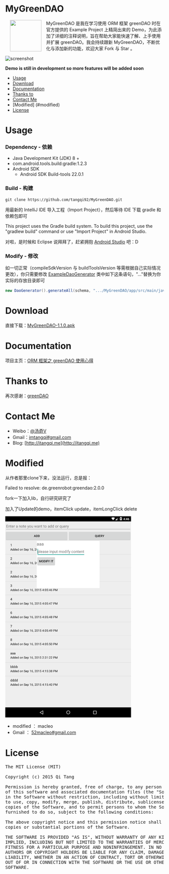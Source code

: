 MyGreenDAO
==========

<p>
<img src="http://7xikfc.com1.z0.glb.clouddn.com/gr_logo.png" width="100px" height="100px" align="left" hspace="15px" />
MyGreenDAO 是我在学习使用 ORM 框架 greenDAO 时在官方提供的 Example Project 上精简出来的 Demo，为此添加了详细的注释说明，旨在帮助大家能快速了解、上手使用并扩展 greenDAO。我会持续跟新 MyGreenDAO，不断优化与添加新的功能，欢迎大家 Fork 与 Star 。                                      
</p>       

<img src="http://7xikfc.com1.z0.glb.clouddn.com/mygreendao-1.1.gif" alt="screenshot" title="screenshot" width="300" height="533" />

**Demo is still in development so more features will be added soon**

  - [Usage](#usage)
  - [Download](#download)
  - [Documentation](#documentation)
  - [Thanks to](#thanks-to)
  - [Contact Me](#contact-me)
  - [Modified] (#modified)
  - [License](#license)

# Usage

### Dependency - 依赖
  - Java Development Kit (JDK) 8 +
  - com.android.tools.build:gradle:1.2.3
  - Android SDK
    - Android SDK Build-tools 22.0.1


### Build - 构建

    git clone https://github.com/tangqi92/MyGreenDAO.git

用最新的 IntelliJ IDE 导入工程（Import Project），然后等待 IDE 下载 gradle 和依赖包即可

This project uses the Gradle build system. To build this project, use the "gradlew build" command or use "Import Project" in Android Studio.

对啦，是时候和 Eclipse 说拜拜了，赶紧拥抱 [Android Studio](https://developer.android.com/sdk/index.html) 吧：D

### Modify - 修改

如一切正常（compileSdkVersion 与 buildToolsVersion 等需根据自己实际情况更改），你只需要修改 [ExampleDaoGenerator](https://github.com/tangqi92/MyGreenDAO/blob/master/daoexamplegenerator/src/main/java/me/itangqi/ExampleDaoGenerator.java) 类中如下这条语句，"..."替换为你实际的存放目录即可   

```java
new DaoGenerator().generateAll(schema, ".../MyGreenDAO/app/src/main/java-gen");
```  

# Download

直接下载：[MyGreenDAO-1.1.0.apk](https://github.com/tangqi92/MyGreenDAO/releases/download/v1.1.0/app-release-unsigned.apk)

# Documentation

项目主页：[ORM 框架之 greenDAO 使用心得](http://itangqi.me/2015/07/26/using-greendao-experience/)  

# Thanks to

再次感谢：[greenDAO](https://github.com/greenrobot/greenDAO)  

# Contact Me

- Weibo：[@汤奇V](http://weibo.com/qiktang)
- Gmail：[imtangqi#gmail.com](mailto:imtangqi@gmail.com "欢迎与我联系")
- Blog: [http://itangqi.me](http://itangqi.me)  

# Modified
从作者那里clone下来，没法运行，总是报：

Failed to resolve: de.greenrobot:greendao:2.0.0

fork一下加入lib，自行研究研究了

加入了Update的demo，itemClick update，itemLongClick delete

<img src="device-2015-09-17-143916.png" width="400" height="640">

- modified ： macleo
- Gmail ： [52macleo#gmail.com](mailto:52macleo@gmail.com "欢迎与我联系")


# License

<pre>
The MIT License (MIT)

Copyright (c) 2015 Qi Tang

Permission is hereby granted, free of charge, to any person obtaining a copy
of this software and associated documentation files (the "Software"), to deal
in the Software without restriction, including without limitation the rights
to use, copy, modify, merge, publish, distribute, sublicense, and/or sell
copies of the Software, and to permit persons to whom the Software is
furnished to do so, subject to the following conditions:

The above copyright notice and this permission notice shall be included in all
copies or substantial portions of the Software.

THE SOFTWARE IS PROVIDED "AS IS", WITHOUT WARRANTY OF ANY KIND, EXPRESS OR
IMPLIED, INCLUDING BUT NOT LIMITED TO THE WARRANTIES OF MERCHANTABILITY,
FITNESS FOR A PARTICULAR PURPOSE AND NONINFRINGEMENT. IN NO EVENT SHALL THE
AUTHORS OR COPYRIGHT HOLDERS BE LIABLE FOR ANY CLAIM, DAMAGES OR OTHER
LIABILITY, WHETHER IN AN ACTION OF CONTRACT, TORT OR OTHERWISE, ARISING FROM,
OUT OF OR IN CONNECTION WITH THE SOFTWARE OR THE USE OR OTHER DEALINGS IN THE
SOFTWARE.
</pre>